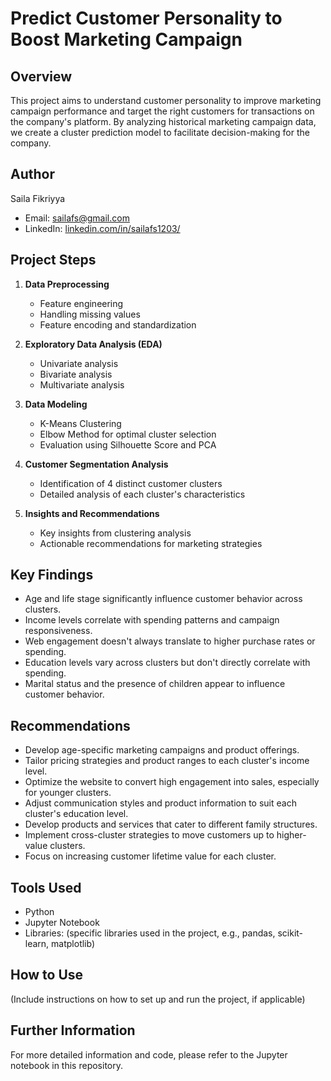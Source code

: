 # Predict Customer Personality to Boost Marketing Campaign

## Overview

This project aims to understand customer personality to improve marketing campaign performance and target the right customers for transactions on the company's platform. By analyzing historical marketing campaign data, we create a cluster prediction model to facilitate decision-making for the company.

## Author

Saila Fikriyya
- Email: sailafs@gmail.com
- LinkedIn: [linkedin.com/in/sailafs1203/](https://linkedin.com/in/sailafs1203/)

## Project Steps

1. **Data Preprocessing**
   - Feature engineering
   - Handling missing values
   - Feature encoding and standardization

2. **Exploratory Data Analysis (EDA)**
   - Univariate analysis
   - Bivariate analysis
   - Multivariate analysis

3. **Data Modeling**
   - K-Means Clustering
   - Elbow Method for optimal cluster selection
   - Evaluation using Silhouette Score and PCA

4. **Customer Segmentation Analysis**
   - Identification of 4 distinct customer clusters
   - Detailed analysis of each cluster's characteristics

5. **Insights and Recommendations**
   - Key insights from clustering analysis
   - Actionable recommendations for marketing strategies

## Key Findings

- Age and life stage significantly influence customer behavior across clusters.
- Income levels correlate with spending patterns and campaign responsiveness.
- Web engagement doesn't always translate to higher purchase rates or spending.
- Education levels vary across clusters but don't directly correlate with spending.
- Marital status and the presence of children appear to influence customer behavior.

## Recommendations

- Develop age-specific marketing campaigns and product offerings.
- Tailor pricing strategies and product ranges to each cluster's income level.
- Optimize the website to convert high engagement into sales, especially for younger clusters.
- Adjust communication styles and product information to suit each cluster's education level.
- Develop products and services that cater to different family structures.
- Implement cross-cluster strategies to move customers up to higher-value clusters.
- Focus on increasing customer lifetime value for each cluster.

## Tools Used

- Python
- Jupyter Notebook
- Libraries: (specific libraries used in the project, e.g., pandas, scikit-learn, matplotlib)

## How to Use

(Include instructions on how to set up and run the project, if applicable)

## Further Information

For more detailed information and code, please refer to the Jupyter notebook in this repository.
